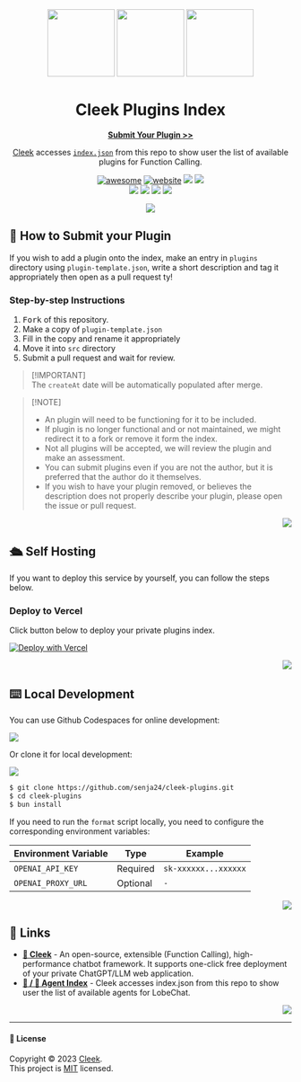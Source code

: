 <div align="center"><a name="readme-top"></a>

<img height="120" src="https://registry.npmmirror.com/@lobehub/assets-emoji/1.3.0/files/assets/puzzle-piece.webp">
<img height="120" src="https://gw.alipayobjects.com/zos/kitchen/qJ3l3EPsdW/split.svg">
<img height="120" src="https://registry.npmmirror.com/@lobehub/assets-emoji/1.3.0/files/assets/convenience-store.webp">

<h1>Cleek Plugins Index</h1>

[**Submit Your Plugin >>**][submit]

[Cleek](https://github.com/senja24/cleek) accesses [`index.json`][website-url] from this repo to show user the list of available plugins for Function Calling.

<!-- SHIELD GROUP -->

[![awesome](https://cdn.rawgit.com/sindresorhus/awesome/d7305f38d29fed78fa85652e3a63e154dd8e8829/media/badge.svg)](https://github.com/senja24/cleek-plugins)
[![website][website-shield]][website-url]
[![][github-action-test-shield]][github-action-test-link]
[![][github-action-release-shield]][github-action-release-link]<br/>
[![][github-contributors-shield]][github-contributors-link]
[![][github-forks-shield]][github-forks-link]
[![][github-stars-shield]][github-stars-link]
[![][github-issues-shield]][github-issues-link]

[![](https://github-production-user-asset-6210df.s3.amazonaws.com/17870709/268670883-33c43a5c-a512-467e-855c-fa299548cce5.png)](https://github.com/senja24/cleek)

</div>

## 🚀 How to Submit your Plugin

If you wish to add a plugin onto the index, make an entry in `plugins` directory using `plugin-template.json`, write a short description and tag it appropriately then open as a pull request ty!

### Step-by-step Instructions

1. <kbd>Fork</kbd> of this repository.
2. Make a copy of `plugin-template.json`
3. Fill in the copy and rename it appropriately
4. Move it into `src` directory
5. Submit a pull request and wait for review.

> \[!IMPORTANT]\
> The `createAt` date will be automatically populated after merge.

> \[!NOTE]
>
> - An plugin will need to be functioning for it to be included.
> - If plugin is no longer functional and or not maintained, we might redirect it to a fork or remove it form the index.
> - Not all plugins will be accepted, we will review the plugin and make an assessment.
> - You can submit plugins even if you are not the author, but it is preferred that the author do it themselves.
> - If you wish to have your plugin removed, or believes the description does not properly describe your plugin, please open the issue or pull request.

<div align="right">

[![][back-to-top]](#readme-top)

</div>

## 🛳 Self Hosting

If you want to deploy this service by yourself, you can follow the steps below.

### Deploy to Vercel

Click button below to deploy your private plugins index.

[![Deploy with Vercel][deploy-shield]][deploy-url]

<div align="right">

[![][back-to-top]](#readme-top)

</div>

## ⌨️ Local Development

You can use Github Codespaces for online development:

[![][github-codespace-shield]][github-codespace-link]

Or clone it for local development:

[![][bun-shield]][bun-link]

```bash
$ git clone https://github.com/senja24/cleek-plugins.git
$ cd cleek-plugins
$ bun install
```

If you need to run the `format` script locally, you need to configure the corresponding environment variables:

| Environment Variable | Type     | Example              |
| -------------------- | -------- | -------------------- |
| `OPENAI_API_KEY`     | Required | `sk-xxxxxx...xxxxxx` |
| `OPENAI_PROXY_URL`   | Optional | `-`                  |

<div align="right">

[![][back-to-top]](#readme-top)

</div>

## 🔗 Links

- **[🤖 Cleek](https://github.com/senja24/cleek)** - An open-source, extensible (Function Calling), high-performance chatbot framework. It supports one-click free deployment of your private ChatGPT/LLM web application.
- **[🤖 / 🏪 Agent Index](https://github.com/senja24/cleek-agents)** - Cleek accesses index.json from this repo to show user the list of available agents for LobeChat.

<div align="right">

[![][back-to-top]](#readme-top)

</div>

---

#### 📝 License

Copyright © 2023 [Cleek][profile-url]. <br />
This project is [MIT](./LICENSE) licensed.

<!-- LINK GROUP -->

[back-to-top]: https://img.shields.io/badge/-BACK_TO_TOP-151515?style=flat-square
[bun-link]: https://bun.sh
[bun-shield]: https://img.shields.io/badge/-speedup%20with%20bun-black?logo=bun&style=for-the-badge
[deploy-shield]: https://vercel.com/button
[deploy-url]: https://vercel.com/new/clone?repository-url=https%3A%2F%2Fgithub.com%2Flobehub%2Flobe-chat-plugins&project-name=lobe-chat-plugins&repository-name=lobe-chat-plugins
[github-action-release-link]: https://github.com/senja24/cleek-plugins/actions/workflows/release.yml
[github-action-release-shield]: https://img.shields.io/github/actions/workflow/status/senja24/cleek-plugins/release.yml?label=release&labelColor=black&logo=githubactions&logoColor=white&style=flat-square
[github-action-test-link]: https://github.com/senja24/cleek-plugins/actions/workflows/test.yml
[github-action-test-shield]: https://img.shields.io/github/actions/workflow/status/senja24/cleek-plugins/test.yml?label=test&labelColor=black&logo=githubactions&logoColor=white&style=flat-square
[github-codespace-link]: https://codespaces.new/senja24/cleek-plugins
[github-codespace-shield]: https://github.com/codespaces/badge.svg
[github-contrib-link]: https://github.com/senja24/cleek-plugins/graphs/contributors
[github-contrib-shield]: https://contrib.rocks/image?repo=lobehub%2Flobe-chat-plugins
[github-contributors-link]: https://github.com/senja24/cleek-plugins/graphs/contributors
[github-contributors-shield]: https://img.shields.io/github/contributors/senja24/cleek-plugins?color=c4f042&labelColor=black&style=flat-square
[github-forks-link]: https://github.com/senja24/cleek-plugins/network/members
[github-forks-shield]: https://img.shields.io/github/forks/senja24/cleek-plugins?color=8ae8ff&labelColor=black&style=flat-square
[github-issues-link]: https://github.com/senja24/cleek-plugins/issues
[github-issues-shield]: https://img.shields.io/github/issues/senja24/cleek-plugins?color=ff80eb&labelColor=black&style=flat-square
[github-stars-link]: https://github.com/senja24/cleek-plugins/network/stargazers
[github-stars-shield]: https://img.shields.io/github/stars/senja24/cleek-plugins?color=ffcb47&labelColor=black&style=flat-square
[pr-welcome-shield]: https://img.shields.io/badge/🧩/🏪_submit_plugin-%E2%86%92-95f3d9?labelColor=black&style=for-the-badge
[profile-url]: https://github.com/senja24
[submit]: https://github.com/senja24/cleek-plugins/pulls
[website-shield]: https://img.shields.io/website?down_message=offline&label=chat-plugins.cleek.id&up_message=online&url=https%3A%2F%2Fchat-plugins.cleek.id&labelColor=black&logo=vercel&style=flat-square
[website-url]: https://chat-plugins.cleek.id
